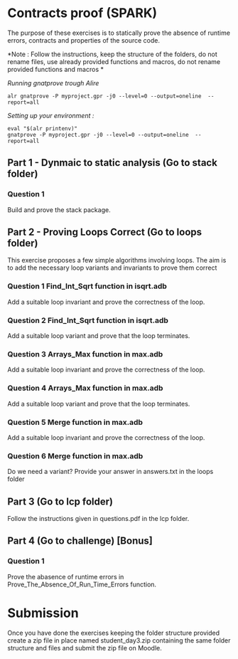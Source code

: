# Contracts proof (SPARK)

The purpose of these exercises is to statically prove the absence of runtime errors, contracts and properties of the source code.

*Note : Follow the instructions, keep the structure of the folders, do not rename files, use already provided functions and macros, do not rename provided functions and macros *

*Running gnatprove trough Alire*
```console
alr gnatprove -P myproject.gpr -j0 --level=0 --output=oneline  --report=all
```
*Setting up your environment :*
```console
eval "$(alr printenv)"
gnatprove -P myproject.gpr -j0 --level=0 --output=oneline  --report=all
```

## Part 1 - Dynmaic to static analysis (Go to stack folder)
### Question 1
Build and prove the stack package.

## Part 2 - Proving Loops Correct (Go to loops folder)

This exercise proposes a few simple algorithms involving loops. The aim is to add the necessary loop
variants and invariants to prove them correct

### Question 1 Find_Int_Sqrt function in isqrt.adb

Add a suitable loop invariant and prove the correctness of the loop.

### Question 2 Find_Int_Sqrt function in isqrt.adb

Add a suitable loop variant and prove that the loop terminates.

### Question 3 Arrays_Max function in max.adb 

Add a suitable loop invariant and prove the correctness of the loop.

### Question 4 Arrays_Max function in max.adb 

Add a suitable loop variant and prove that the loop terminates.

### Question 5 Merge function in max.adb 

Add a suitable loop invariant and prove the correctness of the loop.

### Question 6 Merge function in max.adb 

Do we need a variant?
Provide your answer in answers.txt in the loops folder

## Part 3 (Go to lcp folder)

Follow the instructions given in questions.pdf in the lcp folder.

## Part 4 (Go to challenge) [Bonus]

### Question 1

Prove the abasence of runtime errors in Prove_The_Absence_Of_Run_Time_Errors function.


# Submission
Once you have done the exercises keeping the folder structure provided
create a zip file in place named student_day3.zip containing the same folder structure and files and submit the zip file on Moodle.

